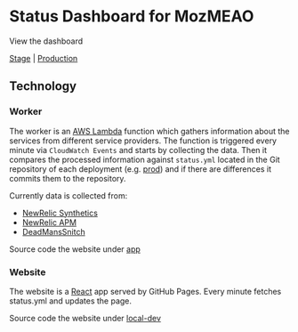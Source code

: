 # Status Dashboard for MozMEAO

View the dashboard

[Stage](http://status.ramzom.org) | [Production](http://status.mozmar.org)

## Technology

### Worker

The worker is an [AWS Lambda](https://aws.amazon.com/lambda/) function which
gathers information about the services from different service providers. The
function is triggered every minute via ``CloudWatch Events`` and starts by
collecting the data. Then it compares the processed information against
`status.yml` located in the Git repository of each deployment
(e.g.
[prod](https://github.com/mozmar/status.mozmar.org/blob/master/status.yml)) and
if there are differences it commits them to the repository.

Currently data is collected from:

 * [NewRelic Synthetics](https://newrelic.com/synthetics)
 * [NewRelic APM](https://newrelic.com/application-monitoring)
 * [DeadMansSnitch](https://deadmanssnitch.com/)

Source code the website under [app](app/)

### Website

The website is a [React](https://facebook.github.io/react/) app served by GitHub
Pages. Every minute fetches status.yml and updates the page.

Source code the website under [local-dev](local-dev/)
